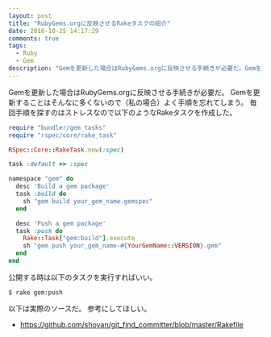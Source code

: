 ```yaml
---
layout: post
title: "RubyGems.orgに反映させるRakeタスクの紹介"
date: 2016-10-25 14:17:29
comments: true
tags: 
  - Ruby 
  - Gem
description: "Gemを更新した場合はRubyGems.orgに反映させる手続きが必要だ。Gemを更新することはそんなに多くないので（私の場合）よく手順を忘れてしまう。毎回手順を探すのはストレスなので以下のようなRakeタスクを作成した。"
---
```


Gemを更新した場合はRubyGems.orgに反映させる手続きが必要だ。
Gemを更新することはそんなに多くないので（私の場合）よく手順を忘れてしまう。
毎回手順を探すのはストレスなので以下のようなRakeタスクを作成した。

```ruby
require "bundler/gem_tasks"
require "rspec/core/rake_task"

RSpec::Core::RakeTask.new(:spec)

task :default => :spec

namespace "gem" do
  desc 'Build a gem package'
  task :build do
    sh "gem build your_gem_name.gemspec"
  end

  desc 'Push a gem package'
  task :push do
    Rake::Task["gem:build"].execute
    sh "gem push your_gem_name-#{YourGemName::VERSION}.gem"
  end
end
```

公開する時は以下のタスクを実行すればいい。

```
$ rake gem:push
```

以下は実際のソースだ。
参考にしてほしい。

- https://github.com/shoyan/git_find_committer/blob/master/Rakefile
